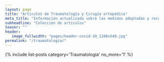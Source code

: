 ```yaml
---
layout: page
title: "Artículos de Traumatología y Cirugía ortopédica"
meta_title: "Información actualizada sobre las medidas adoptadas y recomendaciones."
subheadline: "Colección de artículos"
teaser: ""
header:
   image_fullwidth: "pages/header-covid-19_1280x549.jpg"
permalink: "/traumatologia/"
---
```


{% include list-posts category='Traumatologia' no_more='1' %}